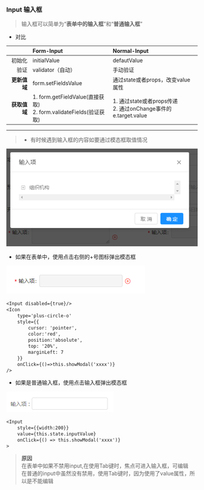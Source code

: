 ### Input 输入框

> 输入框可以简单为“**表单中的输入框**”和“**普通输入框**”

* 对比

|              | Form-Input                                                   | Normal-Input                                                 |
| -----------: | :----------------------------------------------------------- | :----------------------------------------------------------- |
|       初始化 | initialValue                                                 | defautValue                                                  |
|         验证 | validator（自动）                                            | 手动验证                                                     |
| **更新值域** | form.setFieldsValue                                          | 通过state或者props，改变value属性                            |
| **获取值域** | 1. form.getFieldValue(直接获取)<br/>2. form.validateFields(验证获取) | 1. 通过state或者props传递<br/>2. 通过onChange事件的e.target.value |

---
> * 有时候遇到输入框的内容如要通过模态框取值情况

![](../img/inputModalSelect.png)

* 如果在表单中，使用点击右侧的+号图标弹出模态框

![](../img/inputFromModal.png)

```
<Input disabled={true}/>
<Icon
    type='plus-circle-o'
    style={{
        cursor: 'pointer',
        color:'red',
        position:'absolute',
        top: '20%',
        marginLeft: 7
    }}
    onClick={()=>this.showModal('xxxx')}
/>
```

* 如果是普通输入框，使用点击输入框弹出模态框

![](../img/inputOnclickModal.png)

```
<Input 
    style={{width:200}}
    value={this.state.inputValue}
    onClick={() => this.showModal('xxxx')}
>
```

> **原因**<br/>
> 在表单中如果不禁用input,在使用Tab键时，焦点可进入输入框，可编辑<br/>
> 在普通的input中虽然没有禁用，使用Tab键时，因为使用了value属性，所以是不能编辑
